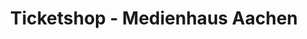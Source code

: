 ---
title: "Ticketshop - Medienhaus Aachen"
url: /aachen/ticketshop-medienhaus-aachen/
shop: Tickets
---